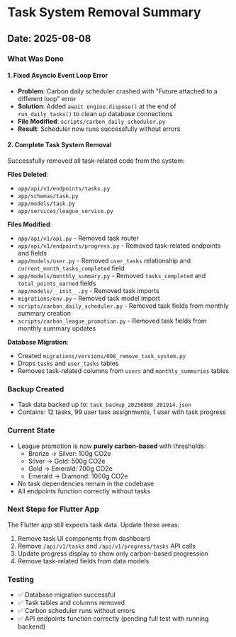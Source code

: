 # Task System Removal Summary

## Date: 2025-08-08

### What Was Done

#### 1. Fixed Asyncio Event Loop Error
- **Problem**: Carbon daily scheduler crashed with "Future attached to a different loop" error
- **Solution**: Added `await engine.dispose()` at the end of `run_daily_tasks()` to clean up database connections
- **File Modified**: `scripts/carbon_daily_scheduler.py`
- **Result**: Scheduler now runs successfully without errors

#### 2. Complete Task System Removal
Successfully removed all task-related code from the system:

**Files Deleted**:
- `app/api/v1/endpoints/tasks.py`
- `app/schemas/task.py`
- `app/models/task.py`
- `app/services/league_service.py`

**Files Modified**:
- `app/api/v1/api.py` - Removed task router
- `app/api/v1/endpoints/progress.py` - Removed task-related endpoints and fields
- `app/models/user.py` - Removed `user_tasks` relationship and `current_month_tasks_completed` field
- `app/models/monthly_summary.py` - Removed `tasks_completed` and `total_points_earned` fields
- `app/models/__init__.py` - Removed task imports
- `migrations/env.py` - Removed task model import
- `scripts/carbon_daily_scheduler.py` - Removed task fields from monthly summary creation
- `scripts/carbon_league_promotion.py` - Removed task fields from monthly summary updates

**Database Migration**:
- Created `migrations/versions/008_remove_task_system.py`
- Drops `tasks` and `user_tasks` tables
- Removes task-related columns from `users` and `monthly_summaries` tables

### Backup Created
- Task data backed up to: `task_backup_20250808_201914.json`
- Contains: 12 tasks, 99 user task assignments, 1 user with task progress

### Current State
- League promotion is now **purely carbon-based** with thresholds:
  - Bronze → Silver: 100g CO2e
  - Silver → Gold: 500g CO2e
  - Gold → Emerald: 700g CO2e
  - Emerald → Diamond: 1000g CO2e
- No task dependencies remain in the codebase
- All endpoints function correctly without tasks

### Next Steps for Flutter App
The Flutter app still expects task data. Update these areas:
1. Remove task UI components from dashboard
2. Remove `/api/v1/tasks` and `/api/v1/progress/tasks` API calls
3. Update progress display to show only carbon-based progression
4. Remove task-related fields from data models

### Testing
- ✅ Database migration successful
- ✅ Task tables and columns removed
- ✅ Carbon scheduler runs without errors
- ✅ API endpoints function correctly (pending full test with running backend)